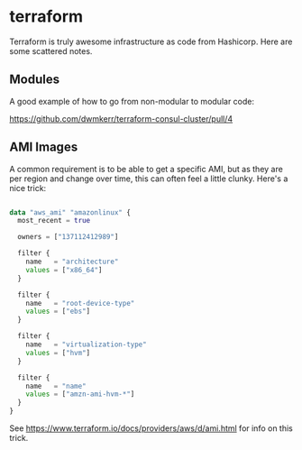 # terraform

Terraform is truly awesome infrastructure as code from Hashicorp. Here are some scattered notes.

## Modules

A good example of how to go from non-modular to modular code:

https://github.com/dwmkerr/terraform-consul-cluster/pull/4

## AMI Images

A common requirement is to be able to get a specific AMI, but as they are per region and change over time, this can often feel a little clunky. Here's a nice trick:

```terraform

data "aws_ami" "amazonlinux" {
  most_recent = true

  owners = ["137112412989"]

  filter {
    name   = "architecture"
    values = ["x86_64"]
  }

  filter {
    name   = "root-device-type"
    values = ["ebs"]
  }

  filter {
    name   = "virtualization-type"
    values = ["hvm"]
  }

  filter {
    name   = "name"
    values = ["amzn-ami-hvm-*"]
  }
}
```

See https://www.terraform.io/docs/providers/aws/d/ami.html for info on this trick.
